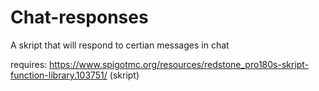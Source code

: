 # Chat-responses
A skript that will respond to certian messages in chat

requires:
 https://www.spigotmc.org/resources/redstone_pro180s-skript-function-library.103751/ (skript)
